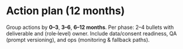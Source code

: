 # Action plan (12 months)
Group actions by **0–3**, **3–6**, **6–12 months**.
Per phase: 2–4 bullets with deliverable and (role‑level) owner. Include data/consent readiness, QA (prompt versioning), and ops (monitoring & fallback paths).

